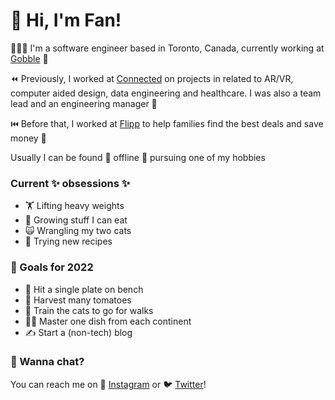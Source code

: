 
# 👋 Hi, I'm Fan!

👩🏻‍💻 I'm a software engineer based in Toronto, Canada, currently working at [Gobble](https://www.gobble.com/) 🥘

⏪ Previously, I worked at [Connected](https://connected.io/) on projects in related to AR/VR, computer aided design, data engineering and healthcare. 
I was also a team lead and an engineering manager 🤝

⏮️ Before that, I worked at [Flipp](https://flipp.com/) to help families find the best deals and save money 💸

Usually I can be found 💫 offline 💫 pursuing one of my hobbies

### Current ✨ obsessions ✨
- 🏋️‍ Lifting heavy weights
- 🌱 Growing stuff I can eat
- 🙀 Wrangling my two cats
- 🍳 Trying new recipes

### 🚀 Goals for 2022
- 💪 Hit a single plate on bench
- 🍅 Harvest many tomatoes
- 💞 Train the cats to go for walks
- 👩‍🍳 Master one dish from each continent
- ✍️ Start a (non-tech) blog

### 💬 Wanna chat?
You can reach me on 📸 [Instagram](https://www.instagram.com/cfan.guo/) or 🐦 [Twitter](https://twitter.com/gofango)!
